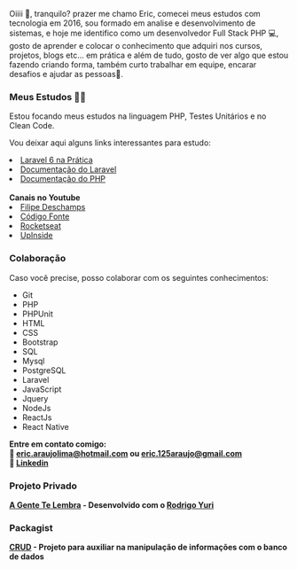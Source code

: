 Oiiii 👋, tranquilo? prazer me chamo Eric, comecei meus estudos com tecnologia em 2016, sou formado em analise e desenvolvimento de sistemas, e hoje me identifico como um desenvolvedor Full Stack PHP :computer:, gosto de aprender e colocar o conhecimento que adquiri nos cursos, projetos, blogs etc... em prática e além de tudo, gosto de ver algo que estou fazendo criando forma, também curto trabalhar em equipe, encarar desafios e ajudar as pessoas🤝.

### Meus Estudos 👨‍💻

Estou focando meus estudos na linguagem PHP, Testes Unitários e no Clean Code.

Vou deixar aqui alguns links interessantes para estudo:
 <li><a href="https://www.udemy.com/course/laravel-6-na-pratica">Laravel 6 na Prática</a></li>
 <li><a href="https://laravel.com/docs/8.x">Documentação do Laravel</a></li>
 <li><a href="https://www.php.net">Documentação do PHP</a></li>
 <br>
 <b>Canais no Youtube</b>
 <li><a href="https://www.youtube.com/channel/UCU5JicSrEM5A63jkJ2QvGYw">Filipe Deschamps</a></li>
 <li><a href="https://www.youtube.com/channel/UCFuIUoyHB12qpYa8Jpxoxow">Código Fonte</a></li>
 <li><a href="https://www.youtube.com/channel/UCSfwM5u0Kce6Cce8_S72olg">Rocketseat</a></li>
 <li><a href="https://www.youtube.com/channel/UChMsGvHD3hMOXD5wkivWhNg">UpInside</a></li>

### Colaboração

Caso você precise, posso colaborar com os seguintes conhecimentos:

- Git
- PHP
- PHPUnit
- HTML
- CSS
- Bootstrap
- SQL
- Mysql
- PostgreSQL
- Laravel 
- JavaScript
- Jquery
- NodeJs
- ReactJs
- React Native

<b>Entre em contato comigo:<b><br>
:e-mail: eric.araujolima@hotmail.com ou eric.125araujo@gmail.com<br>
💬 [Linkedin](https://www.linkedin.com/in/eric-ara%C3%BAjo-lima-48338615a/)
 
 ### Projeto Privado
 [A Gente Te Lembra](https://agentetelembra.com.br/) - Desenvolvido com o [Rodrigo Yuri](https://github.com/rodrigoyuri)

 ### Packagist
 [CRUD](https://packagist.org/packages/dbutil/crud) - Projeto para auxiliar na manipulação de informações com o banco de dados
  
